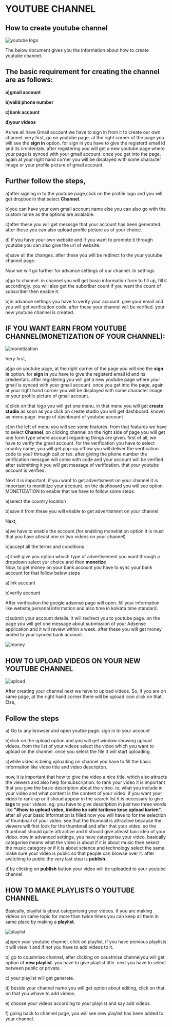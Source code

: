 # YOUTUBE CHANNEL
## How to create youtube channel

![youtube logo](https://user-images.githubusercontent.com/63445264/82326198-174cbc00-99fa-11ea-8285-bffc15671d1f.png)


The below document gives you the information about how to create youtube channel.

## The basic requirement for creating the channel are as follows:

**a)gmail account**

**b)valid phone number**

**c)bank account**

**d)your videos**

As we all have Gmail account we have to sign in from it to create our own channel.
very first, go on youtube page. at the right corner of the page you will see the **sign in** option. for sign in you have to give the registerd email id and its creidentals.
after registering you will get a new youtube page where your page is synced with your gmail account.
once you get into the page, again at your right hand corner you will be displayed with some character image or your profile picture of gmail account. 

## Further follow the steps,

a)after signing in to the youtube page,click on the profile logo and you will get dropbox in that select **Channel**.

b)you can have your own gmail account name else you can also go with the custom name as the options are avialable.

c)after these you will get messsge that your account has been generated. after these you can also upload profile picture as of your choice.

d) if you have your own website and if you want to promote it through youtube you can also give the url of website.

e)save all the changes. after these you will be redirect to the your youtube channel page.

Now we will go further for advance settings of our channel. In settings

a)go to channel. in channel you will get basic information form to fill up, fill it accordingly. you will also get the subcriber count if you want the count of subscriber then enable it.

b)in advance settings you have to verify your account. give your email and you will get verification code. after these your channel will be verified.
your new youtube channel is created.

## IF YOU WANT EARN FROM YOUTUBE CHANNEL(MONETIZATION OF YOUR CHANNEL):

![monetization](https://user-images.githubusercontent.com/63445264/82326438-74e10880-99fa-11ea-8b03-967d566d049e.png)

Very first, 

a)go on youtube page, at the right corner of the page you will see the **sign in** option. for **sign in** you have to give the registerd email id and its creidentals.
after registering you will get a new youtube page where your gmail is synced with your gmail account.
once you get into the page, again at your right hand corner you will be displayed with some character image or your profile picture of gmail account.

b)click on that logo you will get one menu. in that menu you will get **create studio**.as soon as you click on create studio you will get dashboard. known as menu page.
image of dashboard of youtube account

c)on the left of menu you will see some features. from that features we have to select **Channel**.
on clicking channel on the right side of page you will get one form type where account regarding things are given. first of all, we have to verify the gmail account. for the verification you have to select country name, you will get pop-up ofhow you will deliver the verification code to you? through call or tex. after giving the phone number the verification messgae will come with code and your account will be verified. after submitting it you will get message of verification. that your youtube account is verified.

Next it is important, if you want to get advertisment on your channel it is important to monititize your account.
on the dashboard you will see option MONETIZATION to enable that we have to follow some steps.

a)select the country location

b)save it
from these you will enable to get advertisment on your channel. 

Next,

a)we have to enable the account.(for enabling monetiation option it is must that you have atleast one or two videos on your channel)

b)accept all the terms and conditions 

c)it will give you option whuch type of advertisement you want through a dropdown select yur choice and then **monetize**  
Now, to get money on your bank account you have to sync your bank account for that follow below steps

a)link account

b)verify account

After verification the google adsense page will open. fill your information like website,personal information and also time in kolkata time standard.

c)submit your account details.
it will redirect you to youtube page. on the page you will get one message about submission of your Adsense application and it will review within a week.
after these you will get money added to your synced bank account.  

![money](https://user-images.githubusercontent.com/63445264/82326462-7d394380-99fa-11ea-888e-040212cbe3c8.jpg)

## HOW TO UPLOAD VIDEOS ON YOUR NEW YOUTUBE CHANNEL

![upload](https://user-images.githubusercontent.com/63445264/82326901-2c761a80-99fb-11ea-8760-824c0da88a14.png)

After creating your channel next we have to upload videos. So, if you are on same page, at the right hand corner there will be upload icon click on that. Else,

## Follow the steps

a) Go to any browser and open youtbe page. sign in to your account

b)click on the upload option and you will get window showing upload videos. from the list of your videos select the video which you want to upload on the channel. once you select the file it will start uploading.

c)while video is being uploading on channel you have to fill the basic information like video title and video descripton.

now, it is important  that how to give the video a nice title. which also attracts the viewers and also help for subscription.
to rank your video it is important that you give the basic description about the video. ie. what you include in your video and what content is the content of your video.
if you want your video to rank up or it shoud appear in the search list it is necessary to give **tags** to your videos. eg. you have to give description in just two three words like **"#how to upload video, #video ko sahi tarikese kese upload karien"**. 
after all your basic information is filled now you will have to for the selection of thumbnail of your video. see that the thumnail is attractive because the viewers will first look for the thumbnail and after that your video. so the thumbnail should quite attractive and it should give atleast baic idea of your video.
now in advanced settings, you have catergorise your video. basically categorise means what the video is about if it is about music then sekect the music category or if it is about science and technology select the same.
make sure your video is public so that people can browse over it. after switching to public the very last step is **publish**.

d)by clicking on **publish** button your video will be uploaded to your youtube channel.

## HOW TO MAKE PLAYLISTS O YOUTUBE CHANNEL

Basically, playlist is about categorising your videos. if you are making videos on same topic for more than twice times you can keep all them in same place by making a **playlist**.

![playlist](https://user-images.githubusercontent.com/63445264/82326928-34ce5580-99fb-11ea-8863-5be37f354dbc.jpg)

a)open your youtube channel, click on playlist. if you have previous playlists it will view it and if not you have to add videos to it.

b) go to coustmise channel, after clicking on coustmise channelyou will get option of **new playlist**. you have to give playlist title. next you have to select between public or private.

c) your playlist will get generate.

d) beside your channel name you will get option about editing, click on that. on that you whave to add videos.

e) choose your videos according to your playlist and say add videos.

f) going back to channel page, you will see new playlist has been added to your channel.






